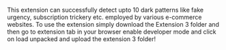This extension can successfully detect upto 10 dark patterns like fake urgency, subscription trickery etc. employed by various e-commerce websites.
To use the extension simply download the Extension 3 folder and then go to extension tab in your browser enable developer mode and click on load unpacked and upload the extension 3 folder!
